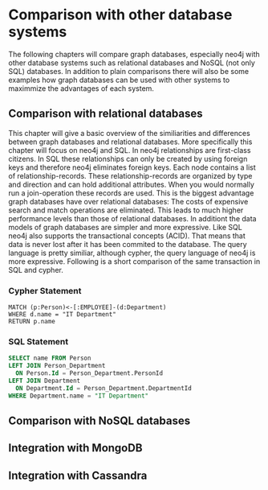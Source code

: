 # Comparison with other database systems
The following chapters will compare graph databases, especially neo4j with other database systems such as relational databases and NoSQL (not only SQL) databases. In addition to plain comparisons there will also be some examples how graph databases can be used with other systems to maximmize the advantages of each system.
## Comparison with relational databases
This chapter will give a basic overview of the similiarities and differences between graph databases and relational databases. More specifically this chapter will focus on neo4j and SQL. 
In neo4j relationships are first-class citizens. In SQL these relationships can only be created by using foreign keys and therefore neo4j eliminates foreign keys. Each node contains a list of relationship-records. These relationship-records are organized by type and direction and can hold additional attributes. When you would normally run a join-operation these records are used. This is the biggest advantage graph databases have over relational databases: The costs of expensive search and match operations are eliminated.
This leads to much higher performance levels than those of relational databases.
In additiont the data models of graph databases are simpler and more expressive.
Like SQL neo4j also supports the transactional concepts (ACID). That means that data is never lost after it has been commited to the database.
The query language is pretty similiar, although cypher, the query language of neo4j is more expressive.
Following is a short comparison of the same transaction in SQL and cypher.
### Cypher Statement
```Cypher
MATCH (p:Person)<-[:EMPLOYEE]-(d:Department)
WHERE d.name = "IT Department"
RETURN p.name
```
### SQL Statement
```SQL
SELECT name FROM Person
LEFT JOIN Person_Department
  ON Person.Id = Person_Department.PersonId
LEFT JOIN Department
  ON Department.Id = Person_Department.DepartmentId
WHERE Department.name = "IT Department"
```
## Comparison with NoSQL databases

## Integration with MongoDB

## Integration with Cassandra
